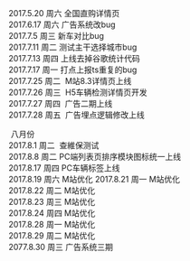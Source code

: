   2017.5.20  周六	 全国直购详情页  
  2017.6.17  周六	 广告系统改bug  
  2017.7.5   周三   新车对比bug  
  2017.7.11  周二   测试主干选择城市bug  
  2017.7.13  周四   上线去掉谷歌统计代码  
  2017.7.17  周一   打点上报ts重复的bug  
  2017.7.25 周二  M站8.3详情页上线  
  2017.7.26 周三  H5车辆检测详情页开发  
  2017.7.27 周四  广告二期上线  
  2017.7.28 周五  广告埋点逻辑修改上线 
  
  
  八月份  
  2017.8.1 周二  查維保测试  
  2017.8.8 周二  PC端列表页排序模块图标统一上线  
  2017.8.17 周四 PC车辆标签上线  
  2017.8.19 周六 M站优化 
  2017.8.21 周一 M站优化  
  2017.8.22 周二 M站优化  
  2017.8.23 周三 M站优化  
  2017.8.24 周四 M站优化  
  2017.8.28 周一 M站优化  
  2017.8.29 周二 M站优化  
  2077.8.30 周三 广告系统三期
